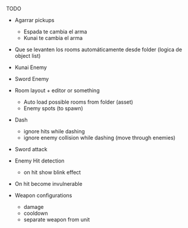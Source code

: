 TODO

* Agarrar pickups
  - Espada te cambia el arma
  - Kunai te cambia el arma

* Que se levanten los rooms automáticamente desde folder (logica de object list)

* Kunai Enemy
* Sword Enemy

* Room layout + editor or something
  - Auto load possible rooms from folder (asset)
  - Enemy spots (to spawn)

* Dash
  - ignore hits while dashing
  - ignore enemy collision while dashing (move through enemies)

* Sword attack

* Enemy Hit detection
  - on hit show blink effect

* On hit become invulnerable

* Weapon configurations
  - damage
  - cooldown 
  - separate weapon from unit
